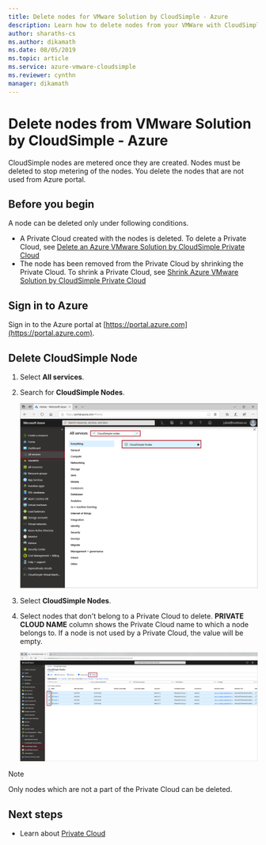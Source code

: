 ```yaml
---
title: Delete nodes for VMware Solution by CloudSimple - Azure 
description: Learn how to delete nodes from your VMWare with CloudSimple deployment
author: sharaths-cs
ms.author: dikamath
ms.date: 08/05/2019
ms.topic: article
ms.service: azure-vmware-cloudsimple
ms.reviewer: cynthn
manager: dikamath
---
```


# Delete nodes from VMware Solution by CloudSimple - Azure

CloudSimple nodes are metered once they are created.  Nodes must be deleted to stop metering of the nodes.  You delete the nodes that are not used from Azure portal. 

## Before you begin

A node can be deleted only under following conditions.

* A Private Cloud created with the nodes is deleted.  To delete a Private Cloud, see [Delete an Azure VMware Solution by CloudSimple Private Cloud](delete-private-cloud.md)
* The node has been removed from the Private Cloud by shrinking the Private Cloud.  To shrink a Private Cloud, see [Shrink Azure VMware Solution by CloudSimple Private Cloud](shrink-private-cloud.md)


## Sign in to Azure

Sign in to the Azure portal at [https://portal.azure.com](https://portal.azure.com).

## Delete CloudSimple Node

1. Select **All services**.

2. Search for **CloudSimple Nodes**.

   ![Search CloudSimple Nodes](media/create-cloudsimple-node-search.png)

3. Select **CloudSimple Nodes**.

4. Select nodes that don't belong to a Private Cloud to delete.  **PRIVATE CLOUD NAME** column shows the Private Cloud name to which a node belongs to.  If a node is not used by a Private Cloud, the value will be empty. 

    ![Select CloudSimple Nodes](media/select-delete-cloudsimple-node.png)

> [!NOTE]
> Only nodes which are not a part of the Private Cloud can be deleted.

## Next steps

* Learn about [Private Cloud](cloudsimple-private-cloud.md)